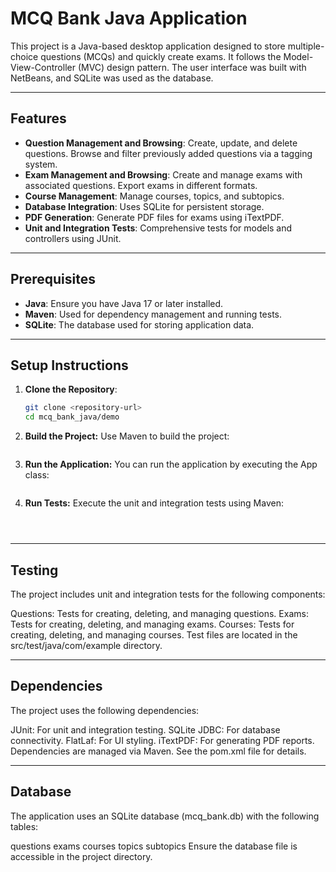 # MCQ Bank Java Application

This project is a Java-based desktop application designed to store multiple-choice questions (MCQs) and quickly create exams. It follows the Model-View-Controller (MVC) design pattern. The user interface was built with NetBeans, and SQLite was used as the database.

---

## Features

- **Question Management and Browsing**: Create, update, and delete questions. Browse and filter previously added questions via a tagging system.
- **Exam Management and Browsing**: Create and manage exams with associated questions. Export exams in different formats.
- **Course Management**: Manage courses, topics, and subtopics.
- **Database Integration**: Uses SQLite for persistent storage.
- **PDF Generation**: Generate PDF files for exams using iTextPDF.
- **Unit and Integration Tests**: Comprehensive tests for models and controllers using JUnit.

---

## Prerequisites

- **Java**: Ensure you have Java 17 or later installed.
- **Maven**: Used for dependency management and running tests.
- **SQLite**: The database used for storing application data.

---

## Setup Instructions

1. **Clone the Repository**:
   ```bash
   git clone <repository-url>
   cd mcq_bank_java/demo

2. **Build the Project:**
   Use Maven to build the project:
   ```mvn clean install

3. **Run the Application:**
   You can run the application by executing the App class:
   ```mvn exec:java -Dexec.mainClass="com.example.App"

4. **Run Tests:**
   Execute the unit and integration tests using Maven:
   ```mvn test



---

## Testing
The project includes unit and integration tests for the following components:

Questions: Tests for creating, deleting, and managing questions.
Exams: Tests for creating, deleting, and managing exams.
Courses: Tests for creating, deleting, and managing courses.
Test files are located in the src/test/java/com/example directory.

---

## Dependencies
The project uses the following dependencies:

JUnit: For unit and integration testing.
SQLite JDBC: For database connectivity.
FlatLaf: For UI styling.
iTextPDF: For generating PDF reports.
Dependencies are managed via Maven. See the pom.xml file for details.

---

## Database
The application uses an SQLite database (mcq_bank.db) with the following tables:

questions
exams
courses
topics
subtopics
Ensure the database file is accessible in the project directory.
